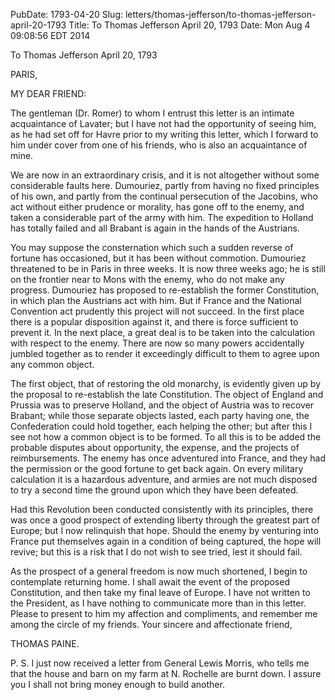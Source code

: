 PubDate: 1793-04-20
Slug: letters/thomas-jefferson/to-thomas-jefferson-april-20-1793
Title: To Thomas Jefferson  April 20, 1793
Date: Mon Aug  4 09:08:56 EDT 2014

   To Thomas Jefferson  April 20, 1793

   PARIS,

   MY DEAR FRIEND:

   The gentleman (Dr. Romer) to whom I entrust this letter is an intimate
   acquaintance of Lavater; but I have not had the opportunity of seeing him,
   as he had set off for Havre prior to my writing this letter, which I
   forward to him under cover from one of his friends, who is also an
   acquaintance of mine.

   We are now in an extraordinary crisis, and it is not altogether without
   some considerable faults here. Dumouriez, partly from having no fixed
   principles of his own, and partly from the continual persecution of the
   Jacobins, who act without either prudence or morality, has gone off to the
   enemy, and taken a considerable part of the army with him. The expedition
   to Holland has totally failed and all Brabant is again in the hands of the
   Austrians.

   You may suppose the consternation which such a sudden reverse of fortune
   has occasioned, but it has been without commotion. Dumouriez threatened to
   be in Paris in three weeks. It is now three weeks ago; he is still on the
   frontier near to Mons with the enemy, who do not make any progress.
   Dumouriez has proposed to re-establish the former Constitution, in which
   plan the Austrians act with him. But if France and the National Convention
   act prudently this project will not succeed. In the first place there is a
   popular disposition against it, and there is force sufficient to prevent
   it. In the next place, a great deal is to be taken into the calculation
   with respect to the enemy. There are now so many powers accidentally
   jumbled together as to render it exceedingly difficult to them to agree
   upon any common object.

   The first object, that of restoring the old monarchy, is evidently given
   up by the proposal to re-establish the late Constitution. The object of
   England and Prussia was to preserve Holland, and the object of Austria was
   to recover Brabant; while those separate objects lasted, each party having
   one, the Confederation could hold together, each helping the other; but
   after this I see not how a common object is to be formed. To all this is
   to be added the probable disputes about opportunity, the expense, and the
   projects of reimbursements. The enemy has once adventured into France, and
   they had the permission or the good fortune to get back again. On every
   military calculation it is a hazardous adventure, and armies are not much
   disposed to try a second time the ground upon which they have been
   defeated.

   Had this Revolution been conducted consistently with its principles, there
   was once a good prospect of extending liberty through the greatest part of
   Europe; but I now relinquish that hope. Should the enemy by venturing into
   France put themselves again in a condition of being captured, the hope
   will revive; but this is a risk that I do not wish to see tried, lest it
   should fail.

   As the prospect of a general freedom is now much shortened, I begin to
   contemplate returning home. I shall await the event of the proposed
   Constitution, and then take my final leave of Europe. I have not written
   to the President, as I have nothing to communicate more than in this
   letter. Please to present to him my affection and compliments, and
   remember me among the circle of my friends. Your sincere and affectionate
   friend,

   THOMAS PAINE.

   P. S. I just now received a letter from General Lewis Morris, who tells me
   that the house and barn on my farm at N. Rochelle are burnt down. I assure
   you I shall not bring money enough to build another.

    
